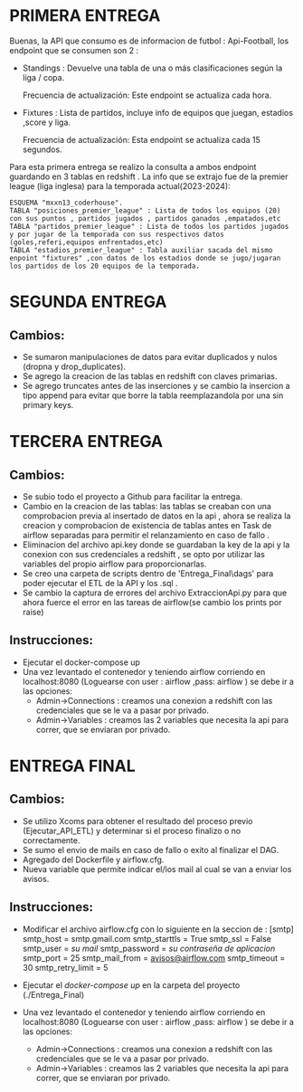 # PRIMERA ENTREGA

Buenas, la API que consumo es de informacion de futbol : Api-Football, los endpoint que se consumen son 2 :

  * Standings : Devuelve una tabla de una o más clasificaciones según la liga / copa.

    Frecuencia de actualización: Este endpoint se actualiza cada hora.

  * Fixtures : Lista de partidos, incluye info de equipos que juegan, estadios ,score y liga.

    Frecuencia de actualización: Esta endpoint se actualiza cada 15 segundos.

Para esta primera entrega se realizo la consulta a ambos endpoint guardando en 3 tablas en redshift . La info que se extrajo fue de la premier league (liga inglesa) para la temporada actual(2023-2024):

    ESQUEMA "mxxn13_coderhouse".
    TABLA "posiciones_premier_league" : Lista de todos los equipos (20) con sus puntos , partidos jugados , partidos ganados ,empatados,etc
    TABLA "partidos_premier_league" : Lista de todos los partidos jugados y por jugar de la temporada con sus respectivos datos (goles,referi,equipos enfrentados,etc)
    TABLA "estadios_premier_league" : Tabla auxiliar sacada del mismo enpoint "fixtures" ,con datos de los estadios donde se jugo/jugaran los partidos de los 20 equipos de la temporada.

# SEGUNDA ENTREGA

## Cambios:
  * Se sumaron manipulaciones de datos para evitar duplicados y nulos (dropna y drop_duplicates).
  * Se agrego la creacion de las tablas en redshift con claves primarias.
  * Se agrego truncates antes de las inserciones y se cambio la insercion a tipo append para evitar que borre la tabla reemplazandola por una sin primary keys.

# TERCERA ENTREGA

## Cambios:
  * Se subio todo el proyecto a Github para facilitar la entrega.
  * Cambio en la creacion de las tablas: las tablas se creaban con una comprobacion previa al insertado de datos en la api , ahora se realiza la creacion y comprobacion de existencia de tablas antes en Task de airflow separadas para permitir el relanzamiento en caso de fallo . 
  * Eliminacion del archivo api.key donde se guardaban la key de la api y la conexion con sus credenciales a redshift , se opto por utilizar las variables del propio airflow para proporcionarlas.
  * Se creo una carpeta de scripts dentro de 'Entrega_Final\dags' para poder ejecutar el ETL de la API y los .sql .
  * Se cambio la captura de errores del archivo ExtraccionApi.py para que ahora fuerce el error en las tareas de airflow(se cambio los prints por raise)

## Instrucciones: 
  * Ejecutar el docker-compose up 
  * Una vez levantado el contenedor y teniendo airflow corriendo en localhost:8080 (Loguearse con user : airflow ,pass: airflow ) se debe ir a las opciones:
    - Admin->Connections : creamos una conexion a redshift con las credenciales que se le va a pasar por privado.
    - Admin->Variables : creamos las 2 variables que necesita la api para correr, que se enviaran por privado.


# ENTREGA FINAL

## Cambios:

  * Se utilizo Xcoms para obtener el resultado del proceso previo (Ejecutar_API_ETL) y determinar si el proceso finalizo o no correctamente.
  * Se sumo el envio de mails en caso de fallo o exito al finalizar el DAG.
  * Agregado del Dockerfile y airflow.cfg.
  * Nueva variable que permite indicar el/los mail al cual se van a enviar los avisos. 

## Instrucciones: 
  * Modificar el archivo airflow.cfg con lo siguiente en la seccion de :
          [smtp]
          smtp_host = smtp.gmail.com
          smtp_starttls = True
          smtp_ssl = False
          smtp_user = *su mail*
          smtp_password = *su contraseña de aplicacion*
          smtp_port = 25
          smtp_mail_from = avisos@airflow.com
          smtp_timeout = 30
          smtp_retry_limit = 5

  * Ejecutar el *docker-compose up* en la carpeta del proyecto (./Entrega_Final)
  * Una vez levantado el contenedor y teniendo airflow corriendo en localhost:8080 (Loguearse con user : airflow ,pass: airflow ) se debe ir a las opciones:
    - Admin->Connections : creamos una conexion a redshift con las credenciales que se le va a pasar por privado.
    - Admin->Variables : creamos las 2 variables que necesita la api para correr, que se enviaran por privado.